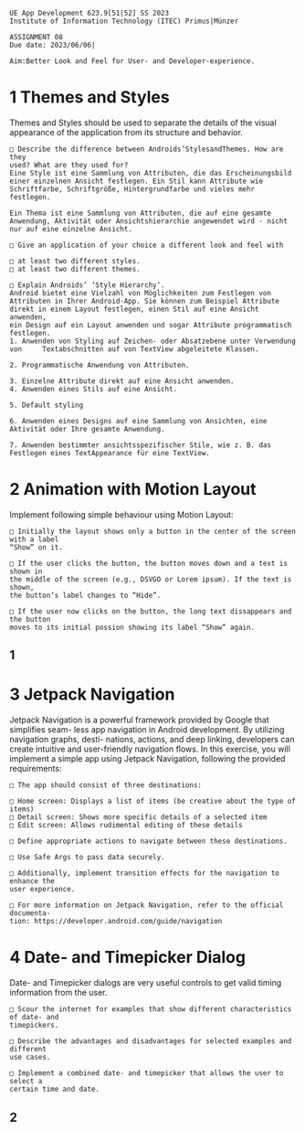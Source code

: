 ```
UE App Development 623.9[51|52] SS 2023
Institute of Information Technology (ITEC) Primus|Münzer
```
```
ASSIGNMENT 08
Due date: 2023/06/06|
```
```
Aim:Better Look and Feel for User- and Developer-experience.
```
# 1 Themes and Styles

Themes and Styles should be used to separate the details of the visual appearance of
the application from its structure and behavior.

```
□ Describe the difference between Androids’StylesandThemes. How are they
used? What are they used for?
Eine Style ist eine Sammlung von Attributen, die das Erscheinungsbild einer einzelnen Ansicht festlegen. Ein Stil kann Attribute wie Schriftfarbe, Schriftgröße, Hintergrundfarbe und vieles mehr festlegen.

Ein Thema ist eine Sammlung von Attributen, die auf eine gesamte Anwendung, Aktivität oder Ansichtshierarchie angewendet wird - nicht nur auf eine einzelne Ansicht.
```
```
□ Give an application of your choice a different look and feel with
```
```
□ at least two different styles.
□ at least two different themes.
```
```
□ Explain Androids’ ‘Style Hierarchy‘.
Android bietet eine Vielzahl von Möglichkeiten zum Festlegen von
Attributen in Ihrer Android-App. Sie können zum Beispiel Attribute
direkt in einem Layout festlegen, einen Stil auf eine Ansicht anwenden,
ein Design auf ein Layout anwenden und sogar Attribute programmatisch festlegen.
1. Anwenden von Styling auf Zeichen- oder Absatzebene unter Verwendung von     Textabschnitten auf von TextView abgeleitete Klassen.

2. Programmatische Anwendung von Attributen.

3. Einzelne Attribute direkt auf eine Ansicht anwenden.
4. Anwenden eines Stils auf eine Ansicht.

5. Default styling

6. Anwenden eines Designs auf eine Sammlung von Ansichten, eine Aktivität oder Ihre gesamte Anwendung.

7. Anwenden bestimmter ansichtsspezifischer Stile, wie z. B. das Festlegen eines TextAppearance für eine TextView.
```
# 2 Animation with Motion Layout

Implement following simple behaviour using Motion Layout:

```
□ Initially the layout shows only a button in the center of the screen with a label
“Show” on it.
```
```
□ If the user clicks the button, the button moves down and a text is shown in
the middle of the screen (e.g., DSVGO or Lorem ipsum). If the text is shown,
the button’s label changes to “Hide”.
```
```
□ If the user now clicks on the button, the long text dissappears and the button
moves to its initial possion showing its label “Show” again.
```
## 1


# 3 Jetpack Navigation

Jetpack Navigation is a powerful framework provided by Google that simplifies seam-
less app navigation in Android development. By utilizing navigation graphs, desti-
nations, actions, and deep linking, developers can create intuitive and user-friendly
navigation flows. In this exercise, you will implement a simple app using Jetpack
Navigation, following the provided requirements:

```
□ The app should consist of three destinations:
```
```
□ Home screen: Displays a list of items (be creative about the type of items)
□ Detail screen: Shows more specific details of a selected item
□ Edit screen: Allows rudimental editing of these details
```
```
□ Define appropriate actions to navigate between these destinations.
```
```
□ Use Safe Args to pass data securely.
```
```
□ Additionally, implement transition effects for the navigation to enhance the
user experience.
```
```
□ For more information on Jetpack Navigation, refer to the official documenta-
tion: https://developer.android.com/guide/navigation
```
# 4 Date- and Timepicker Dialog

Date- and Timepicker dialogs are very useful controls to get valid timing information
from the user.

```
□ Scour the internet for examples that show different characteristics of date- and
timepickers.
```
```
□ Describe the advantages and disadvantages for selected examples and different
use cases.
```
```
□ Implement a combined date- and timepicker that allows the user to select a
certain time and date.
```
## 2


